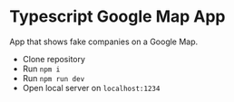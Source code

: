# Typescript Google Map App

App that shows fake companies on a Google Map. 

- Clone repository
- Run  `npm i`
- Run `npm run dev`
- Open local server on `localhost:1234`

